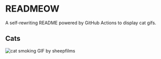 # READMEOW

A self-rewriting README powered by GitHub Actions to display cat gifs.

## Cats

![cat smoking GIF by sheepfilms](https://media4.giphy.com/media/l0ExdMHUDKteztyfe/200.gif?cid=9acd02dakua1czg2vzbyq8nxv13312437opcv8jgib6eqqdp&ep=v1_gifs_search&rid=200.gif&ct=g)
